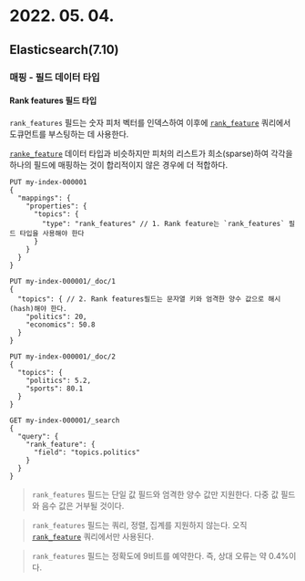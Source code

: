 # 2022. 05. 04.

## Elasticsearch(7.10)

### 매핑 - 필드 데이터 타입

#### Rank features 필드 타입

`rank_features` 필드는 숫자 피처 벡터를 인덱스하여 이후에 [`rank_feature`][rank-feature-query] 쿼리에서 도큐먼트를 부스팅하는 데 사용한다.

[`ranke_feature`][data-type-rank-feature] 데이터 타입과 비슷하지만 피처의 리스트가 희소(sparse)하여 각각을 하나의 필드에 매핑하는 것이 합리적이지 않은 경우에 더 적합하다.

```http
PUT my-index-000001
{
  "mappings": {
    "properties": {
      "topics": {
        "type": "rank_features" // 1. Rank feature는 `rank_features` 필드 타입을 사용해야 한다
      }
    }
  }
}

PUT my-index-000001/_doc/1
{
  "topics": { // 2. Rank features필드는 문자열 키와 엄격한 양수 값으로 해시(hash)해야 한다.
    "politics": 20,
    "economics": 50.8
  }
}

PUT my-index-000001/_doc/2
{
  "topics": {
    "politics": 5.2,
    "sports": 80.1
  }
}

GET my-index-000001/_search
{
  "query": {
    "rank_feature": {
      "field": "topics.politics"
    }
  }
}
```

> `rank_features` 필드는 단일 값 필드와 엄격한 양수 값만 지원한다. 다중 값 필드와 음수 값은 거부될 것이다.

> `rank_features` 필드는 쿼리, 정렬, 집계를 지원하지 않는다. 오직 [`rank_feature`][rank-feature-query] 쿼리에서만 사용된다.

> `rank_features` 필드는 정확도에 9비트를 예약한다. 즉, 상대 오류는 약 0.4%이다.



[rank-feature-query]: https://www.elastic.co/guide/en/elasticsearch/reference/7.10/query-dsl-rank-feature-query.html
[data-type-rank-feature]: https://www.elastic.co/guide/en/elasticsearch/reference/7.10/rank-feature.html